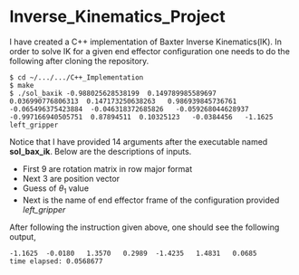 # Inverse_Kinematics_Project
I have created a C++ implementation of Baxter Inverse Kinematics(IK). In order to solve IK for a given end effector configuration one needs to do the following after cloning the repository.
```
$ cd ~/.../.../C++_Implementation
$ make
$ ./sol_baxik -0.988025628538199  0.149789985589697   0.036990776806313  0.147173250638263   0.986939845736761  -0.065496375423884  -0.046318372685826   -0.059268044628937  -0.997166940505751  0.87894511  0.10325123   -0.0384456   -1.1625   left_gripper
```
Notice that I have provided $14$ arguments after the executable named **sol_bax_ik**. Below are the descriptions of inputs.
* First 9 are rotation matrix in row major format
* Next 3 are position vector
* Guess of $\theta_1$ value
* Next is the name of end effector frame of the configuration provided *left\_gripper*

After following the instruction given above, one should see the following output,
```
-1.1625  -0.0180   1.3570   0.2989  -1.4235   1.4831   0.0685
time elapsed: 0.0568677
```
